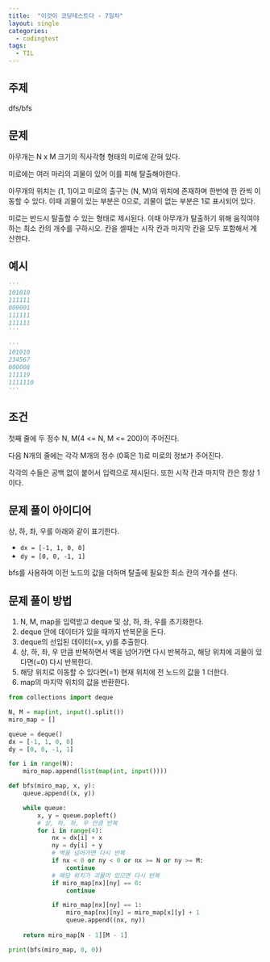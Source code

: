 ```yaml
---
title:  "이것이 코딩테스트다 - 7일차"
layout: single
categories:
  - codingtest
tags:
  - TIL
---
```


## 주제
dfs/bfs

## 문제
아무개는 N x M 크기의 직사각형 형태의 미로에 갇혀 있다.

미로에는 여러 마리의 괴물이 있어 이를 피해 탈출해야한다.

아무개의 위치는 (1, 1)이고 미로의 출구는 (N, M)의 위치에 존재하며 한번에 한 칸씩 이동할 수 있다. 이때 괴물이 있는 부분은 0으로, 괴물이 없는 부분은 1로 표시되어 있다.

미로는 반드시 탈출할 수 있는 형태로 제시된다. 이때 아무개가 탈출하기 위해 움직여야 하는 최소 칸의 개수를 구하시오. 칸을 셀때는 시작 칸과 마지막 칸을 모두 포함해서 계산한다.

## 예시
```python
'''
101010
111111
000001
111111
111111
'''

'''
101010
234567
000008
111119
1111110
'''
```

## 조건
첫째 줄에 두 정수 N, M(4 <= N, M <= 200)이 주어진다. 

다음 N개의 줄에는 각각 M개의 정수 (0혹은 1)로 미로의 정보가 주어진다.

각각의 수들은 공백 없이 붙어서 입력으로 제시된다. 또한 시작 칸과 마지막 칸은 항상 1이다.

## 문제 풀이 아이디어
상, 하, 좌, 우를 아래와 같이 표기한다.

- `dx = [-1, 1, 0, 0]`
- `dy = [0, 0, -1, 1]`

bfs를 사용하여 이전 노드의 값을 더하며 탈출에 필요한 최소 칸의 개수를 샌다.

## 문제 풀이 방법
1. N, M, map을 입력받고 deque 및 상, 하, 좌, 우를 초기화한다.
2. deque 안에 데이터가 있을 때까지 반복문을 돈다.
3. deque의 선입된 데이터(=x, y)를 추출한다.
4. 상, 하, 좌, 우 만큼 반복하면서 벽을 넘어가면 다시 반복하고, 해당 위치에 괴물이 있다면(=0) 다시 반복한다.
5. 해당 위치로 이동할 수 있다면(=1) 현재 위치에 전 노드의 값을 1 더한다.
6. map의 마지막 위치의 값을 반환한다.

```python
from collections import deque

N, M = map(int, input().split())
miro_map = []

queue = deque()
dx = [-1, 1, 0, 0]
dy = [0, 0, -1, 1]

for i in range(N):
    miro_map.append(list(map(int, input())))

def bfs(miro_map, x, y):
    queue.append((x, y))

    while queue:
        x, y = queue.popleft()
        # 상, 하, 좌, 우 만큼 반복
        for i in range(4):
            nx = dx[i] + x
            ny = dy[i] + y
            # 벽을 넘어가면 다시 반복
            if nx < 0 or ny < 0 or nx >= N or ny >= M:
                continue
            # 해당 위치가 괴물이 있으면 다시 반복
            if miro_map[nx][ny] == 0:
                continue

            if miro_map[nx][ny] == 1:
                miro_map[nx][ny] = miro_map[x][y] + 1
                queue.append((nx, ny))
    
    return miro_map[N - 1][M - 1]

print(bfs(miro_map, 0, 0))
```












































